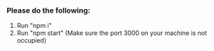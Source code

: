 ### Please do the following:

1. Run "npm i"
2. Run "npm start" (Make sure the port 3000 on your machine is not occupied)
